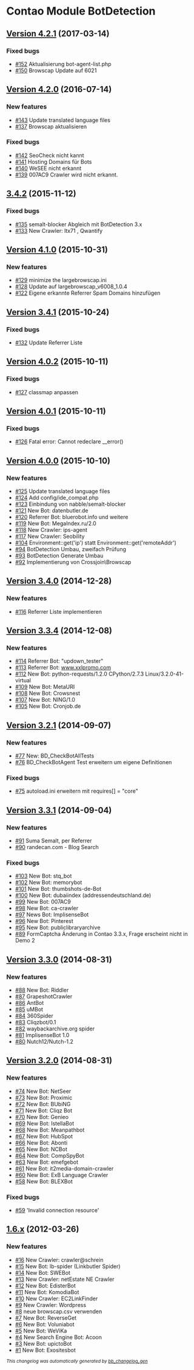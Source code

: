 # Contao Module BotDetection

## [Version 4.2.1](https://github.com/BugBuster1701/botdetection/issues?q=milestone%3A%22Version+4.2.1%22+is%3Aclosed) (2017-03-14)

### Fixed bugs

- [\#152](https://github.com/BugBuster1701/botdetection/issues/152) Aktualisierung bot-agent-list.php
- [\#150](https://github.com/BugBuster1701/botdetection/issues/150) Browscap Update auf 6021

## [Version 4.2.0](https://github.com/BugBuster1701/botdetection/issues?q=milestone%3A%22Version+4.2.0%22+is%3Aclosed) (2016-07-14)

### New features

- [\#143](https://github.com/BugBuster1701/botdetection/issues/143) Update translated language files
- [\#137](https://github.com/BugBuster1701/botdetection/issues/137) Browscap aktualisieren

### Fixed bugs

- [\#142](https://github.com/BugBuster1701/botdetection/issues/142) SeoCheck nicht kannt
- [\#141](https://github.com/BugBuster1701/botdetection/issues/141) Hosting Domains für Bots
- [\#140](https://github.com/BugBuster1701/botdetection/issues/140) WeSEE nicht erkannt
- [\#139](https://github.com/BugBuster1701/botdetection/issues/139) 007AC9 Crawler wird nicht erkannt.

## [3.4.2](https://github.com/BugBuster1701/botdetection/issues?q=milestone%3A%223.4.2%22+is%3Aclosed) (2015-11-12)

### Fixed bugs

- [\#135](https://github.com/BugBuster1701/botdetection/issues/135) semalt-blocker Abgleich mit BotDetection 3.x
- [\#133](https://github.com/BugBuster1701/botdetection/issues/133) New Crawler: ltx71 , Qwantify

## [Version 4.1.0](https://github.com/BugBuster1701/botdetection/issues?q=milestone%3A%22Version+4.1.0%22+is%3Aclosed) (2015-10-31)

### New features

- [\#129](https://github.com/BugBuster1701/botdetection/issues/129) minimize the largebrowscap.ini
- [\#128](https://github.com/BugBuster1701/botdetection/issues/128) Update auf largebrowscap_v6008_1.0.4
- [\#122](https://github.com/BugBuster1701/botdetection/issues/122) Eigene erkannte Referrer Spam Domains hinzufügen

## [Version 3.4.1](https://github.com/BugBuster1701/botdetection/issues?q=milestone%3A%22Version+3.4.1%22+is%3Aclosed) (2015-10-24)

### Fixed bugs

- [\#132](https://github.com/BugBuster1701/botdetection/issues/132) Update Referrer Liste

## [Version 4.0.2](https://github.com/BugBuster1701/botdetection/issues?q=milestone%3A%22Version+4.0.2%22+is%3Aclosed) (2015-10-11)

### Fixed bugs

- [\#127](https://github.com/BugBuster1701/botdetection/issues/127) classmap anpassen

## [Version 4.0.1](https://github.com/BugBuster1701/botdetection/issues?q=milestone%3A%22Version+4.0.1%22+is%3Aclosed) (2015-10-11)

### Fixed bugs

- [\#126](https://github.com/BugBuster1701/botdetection/issues/126) Fatal error: Cannot redeclare \_\_error() 

## [Version 4.0.0](https://github.com/BugBuster1701/botdetection/issues?q=milestone%3A%22Version+4.0.0%22+is%3Aclosed) (2015-10-10)

### New features

- [\#125](https://github.com/BugBuster1701/botdetection/issues/125) Update translated language files
- [\#124](https://github.com/BugBuster1701/botdetection/issues/124) Add config/ide_compat.php
- [\#123](https://github.com/BugBuster1701/botdetection/issues/123) Einbindung von nabble/semalt-blocker
- [\#121](https://github.com/BugBuster1701/botdetection/issues/121) New Bot: datenbutler.de
- [\#120](https://github.com/BugBuster1701/botdetection/issues/120) Referrer Bot: bluerobot.info und weitere
- [\#119](https://github.com/BugBuster1701/botdetection/issues/119) New Bot: MegaIndex.ru/2.0
- [\#118](https://github.com/BugBuster1701/botdetection/issues/118) New Crawler: ips-agent
- [\#117](https://github.com/BugBuster1701/botdetection/issues/117) New Crawler: Seobility
- [\#104](https://github.com/BugBuster1701/botdetection/issues/104) Environment::get('ip') statt Environment::get('remoteAddr') 
- [\#94](https://github.com/BugBuster1701/botdetection/issues/94) BotDetection Umbau, zweifach Prüfung
- [\#93](https://github.com/BugBuster1701/botdetection/issues/93) BotDetection Generate Umbau
- [\#92](https://github.com/BugBuster1701/botdetection/issues/92) Implementierung von Crossjoin\Browscap

## [Version 3.4.0](https://github.com/BugBuster1701/botdetection/issues?q=milestone%3A%22Version+3.4.0%22+is%3Aclosed) (2014-12-28)

### New features

- [\#116](https://github.com/BugBuster1701/botdetection/issues/116) Referrer Liste implementieren

## [Version 3.3.4](https://github.com/BugBuster1701/botdetection/issues?q=milestone%3A%22Version+3.3.4%22+is%3Aclosed) (2014-12-08)

### New features

- [\#114](https://github.com/BugBuster1701/botdetection/issues/114) Referrer Bot: "updown_tester"
- [\#113](https://github.com/BugBuster1701/botdetection/issues/113) Referrer Bot: www.xxlpromo.com
- [\#112](https://github.com/BugBuster1701/botdetection/issues/112) New Bot: python-requests/1.2.0 CPython/2.7.3 Linux/3.2.0-41-virtual 
- [\#109](https://github.com/BugBuster1701/botdetection/issues/109) New Bot: MetaURI 
- [\#108](https://github.com/BugBuster1701/botdetection/issues/108) New Bot: Crowsnest
- [\#107](https://github.com/BugBuster1701/botdetection/issues/107) New Bot: NING/1.0
- [\#105](https://github.com/BugBuster1701/botdetection/issues/105) New Bot: Cronjob.de

## [Version 3.2.1](https://github.com/BugBuster1701/botdetection/issues?q=milestone%3A%22Version+3.2.1%22+is%3Aclosed) (2014-09-07)

### New features

- [\#77](https://github.com/BugBuster1701/botdetection/issues/77) New: BD_CheckBotAllTests
- [\#76](https://github.com/BugBuster1701/botdetection/issues/76) BD_CheckBotAgent Test erweitern um eigene Definitionen

### Fixed bugs

- [\#75](https://github.com/BugBuster1701/botdetection/issues/75) autoload.ini erweitern mit requires[] = "core"

## [Version 3.3.1](https://github.com/BugBuster1701/botdetection/issues?q=milestone%3A%22Version+3.3.1%22+is%3Aclosed) (2014-09-04)

### New features

- [\#91](https://github.com/BugBuster1701/botdetection/issues/91) Suma Semalt, per Referrer
- [\#90](https://github.com/BugBuster1701/botdetection/issues/90) randecan.com - Blog Search

### Fixed bugs

- [\#103](https://github.com/BugBuster1701/botdetection/issues/103) New Bot: stq_bot
- [\#102](https://github.com/BugBuster1701/botdetection/issues/102) New Bot: memorybot
- [\#101](https://github.com/BugBuster1701/botdetection/issues/101) New Bot: thumbshots-de-Bot
- [\#100](https://github.com/BugBuster1701/botdetection/issues/100) New Bot: dubaiindex (addressendeutschland.de)
- [\#99](https://github.com/BugBuster1701/botdetection/issues/99) New Bot: 007AC9
- [\#98](https://github.com/BugBuster1701/botdetection/issues/98) New Bot: ca-crawler
- [\#97](https://github.com/BugBuster1701/botdetection/issues/97) News Bot: ImplisenseBot
- [\#96](https://github.com/BugBuster1701/botdetection/issues/96) New Bot: Pinterest
- [\#95](https://github.com/BugBuster1701/botdetection/issues/95) New Bot: publiclibraryarchive
- [\#89](https://github.com/BugBuster1701/botdetection/issues/89) FormCaptcha Änderung in Contao 3.3.x, Frage erscheint nicht in Demo 2

## [Version 3.3.0](https://github.com/BugBuster1701/botdetection/issues?q=milestone%3A%22Version+3.3.0%22+is%3Aclosed) (2014-08-31)

### New features

- [\#88](https://github.com/BugBuster1701/botdetection/issues/88) New Bot: Riddler
- [\#87](https://github.com/BugBuster1701/botdetection/issues/87) GrapeshotCrawler
- [\#86](https://github.com/BugBuster1701/botdetection/issues/86) AntBot
- [\#85](https://github.com/BugBuster1701/botdetection/issues/85) uMBot
- [\#84](https://github.com/BugBuster1701/botdetection/issues/84) 360Spider
- [\#83](https://github.com/BugBuster1701/botdetection/issues/83) Cliqzbot/0.1 
- [\#82](https://github.com/BugBuster1701/botdetection/issues/82) waybackarchive.org spider
- [\#81](https://github.com/BugBuster1701/botdetection/issues/81) ImplisenseBot 1.0
- [\#80](https://github.com/BugBuster1701/botdetection/issues/80) Nutch12/Nutch-1.2

## [Version 3.2.0](https://github.com/BugBuster1701/botdetection/issues?q=milestone%3A%22Version+3.2.0%22+is%3Aclosed) (2014-08-31)

### New features

- [\#74](https://github.com/BugBuster1701/botdetection/issues/74) New Bot: NetSeer
- [\#73](https://github.com/BugBuster1701/botdetection/issues/73) New Bot: Proximic
- [\#72](https://github.com/BugBuster1701/botdetection/issues/72) New Bot: BUbiNG
- [\#71](https://github.com/BugBuster1701/botdetection/issues/71) New Bot: Cliqz Bot
- [\#70](https://github.com/BugBuster1701/botdetection/issues/70) New Bot: Genieo
- [\#69](https://github.com/BugBuster1701/botdetection/issues/69) New Bot: IstellaBot
- [\#68](https://github.com/BugBuster1701/botdetection/issues/68) New Bot: Meanpathbot
- [\#67](https://github.com/BugBuster1701/botdetection/issues/67) New Bot: HubSpot
- [\#66](https://github.com/BugBuster1701/botdetection/issues/66) New Bot: Abonti
- [\#65](https://github.com/BugBuster1701/botdetection/issues/65) New Bot: NCBot
- [\#64](https://github.com/BugBuster1701/botdetection/issues/64) New Bot: CompSpyBot
- [\#63](https://github.com/BugBuster1701/botdetection/issues/63) New Bot: emefgebot
- [\#61](https://github.com/BugBuster1701/botdetection/issues/61) New Bot: it2media-domain-crawler
- [\#60](https://github.com/BugBuster1701/botdetection/issues/60) New Bot: ExB Language Crawler
- [\#58](https://github.com/BugBuster1701/botdetection/issues/58) New Bot: BLEXBot

### Fixed bugs

- [\#59](https://github.com/BugBuster1701/botdetection/issues/59) 'Invalid connection resource'

## [1.6.x](https://github.com/BugBuster1701/botdetection/issues?q=milestone%3A%221.6.x%22+is%3Aclosed) (2012-03-26)

### New features

- [\#16](https://github.com/BugBuster1701/botdetection/issues/16) New Crawler: crawler@schrein
- [\#15](https://github.com/BugBuster1701/botdetection/issues/15) New Bot: lb-spider (Linkbutler Spider)
- [\#14](https://github.com/BugBuster1701/botdetection/issues/14) New Bot: SWEBot
- [\#13](https://github.com/BugBuster1701/botdetection/issues/13) New Crawler: netEstate NE Crawler
- [\#12](https://github.com/BugBuster1701/botdetection/issues/12) New Bot: EdisterBot
- [\#11](https://github.com/BugBuster1701/botdetection/issues/11) New Bot: KomodiaBot
- [\#10](https://github.com/BugBuster1701/botdetection/issues/10) New Crawler: EC2LinkFinder
- [\#9](https://github.com/BugBuster1701/botdetection/issues/9) New Crawler: Wordpress
- [\#8](https://github.com/BugBuster1701/botdetection/issues/8) neue browscap.csv verwenden
- [\#7](https://github.com/BugBuster1701/botdetection/issues/7) New Bot: ReverseGet
- [\#6](https://github.com/BugBuster1701/botdetection/issues/6) New Bot: Voluniabot
- [\#5](https://github.com/BugBuster1701/botdetection/issues/5) New Bot: WeViKa
- [\#4](https://github.com/BugBuster1701/botdetection/issues/4) New Search Engine Bot: Acoon
- [\#3](https://github.com/BugBuster1701/botdetection/issues/3) New Bot: upictoBot
- [\#1](https://github.com/BugBuster1701/botdetection/issues/1) New Bot: Exositesbot



<sub>*This changelog was automatically generated by [bb_changelog_gen](https://github.com/BugBuster1701/bb_changelog_gen)*</sub>

